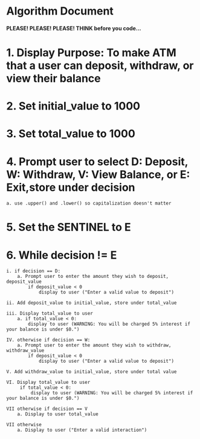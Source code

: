 # Algorithm Document
#### PLEASE! PLEASE! PLEASE! THINK before you code...

# 1. Display Purpose: To make ATM that a user can deposit, withdraw, or view their balance
# 2. Set initial_value to 1000
# 3. Set total_value to 1000
# 4. Prompt user to select D: Deposit, W: Withdraw, V: View Balance, or E: Exit,store under decision
    a. use .upper() and .lower() so capitalization doesn't matter
# 5. Set the SENTINEL to E
# 6. While decision != E
    i. if decision == D:
        a. Prompt user to enter the amount they wish to deposit, deposit_value
            if deposit_value < 0
                display to user ("Enter a valid value to deposit")

    ii. Add deposit_value to initial_value, store under total_value
        
    iii. Display total_value to user
        a. if total_value < 0:
            display to user (WARNING: You will be charged 5% interest if your balance is under $0.")

    IV. otherwise if decision == W:
        a. Prompt user to enter the amount they wish to withdraw, withdraw_value
            if deposit_value < 0
                display to user ("Enter a valid value to deposit")

    V. Add withdraw_value to initial_value, store under total value

    VI. Display total_value to user
         if total_value < 0:
             display to user (WARNING: You will be charged 5% interest if your balance is under $0.")

    VII otherwise if decision == V
        a. Display to user total_value

    VII otherwise 
        a. Display to user ("Enter a valid interaction")
        
    
